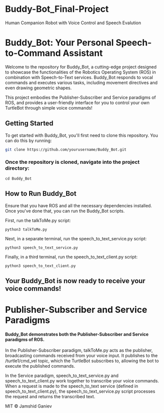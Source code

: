 # Buddy-Bot_Final-Project
Human Companion Robot with Voice Control and Speech Evalution 
# Buddy_Bot: Your Personal Speech-to-Command Assistant


Welcome to the repository for Buddy_Bot, a cutting-edge project designed to showcase the functionalities of the Robotics Operating System (ROS) in combination with Speech-to-Text services. Buddy_Bot responds to vocal commands and executes various tasks, including movement directives and even drawing geometric shapes.

This project embodies the Publisher-Subscriber and Service paradigms of ROS, and provides a user-friendly interface for you to control your own TurtleBot through simple voice commands!

## Getting Started

To get started with Buddy_Bot, you'll first need to clone this repository. You can do this by running:

```bash
git clone https://github.com/yourusername/Buddy_Bot.git
```
### Once the repository is cloned, navigate into the project directory:

```
cd Buddy_Bot
```
## How to Run Buddy_Bot

Ensure that you have ROS and all the necessary dependencies installed. Once you've done that, you can run the Buddy_Bot scripts.

First, run the talkToMe.py script:

```
python3 talkToMe.py
```

Next, in a separate terminal, run the speech_to_text_service.py script:

```
python3 speech_to_text_service.py
```

Finally, in a third terminal, run the speech_to_text_client.py script:

```
python3 speech_to_text_client.py
```

## Your Buddy_Bot is now ready to receive your voice commands!
</hr>

# Publisher-Subscriber and Service Paradigms

#### Buddy_Bot demonstrates both the Publisher-Subscriber and Service paradigms of ROS.

In the Publisher-Subscriber paradigm, talkToMe.py acts as the publisher, broadcasting commands received from your voice input. It publishes to the /turtle1/cmd_vel topic, which the TurtleBot subscribes to, allowing the bot to execute the published commands.

In the Service paradigm, speech_to_text_service.py and speech_to_text_client.py work together to transcribe your voice commands. When a request is made to the speech_to_text service (defined in speech_to_text_client.py), the speech_to_text_service.py script processes the request and returns the transcribed text.

MIT © Jamshid Ganiev

